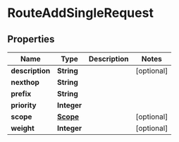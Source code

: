 # RouteAddSingleRequest

## Properties
Name | Type | Description | Notes
------------ | ------------- | ------------- | -------------
**description** | **String** |  |  [optional]
**nexthop** | **String** |  | 
**prefix** | **String** |  | 
**priority** | **Integer** |  | 
**scope** | [**Scope**](Scope.md) |  |  [optional]
**weight** | **Integer** |  |  [optional]
